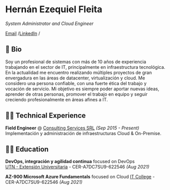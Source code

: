 # Hernán Ezequiel Fleita

_System Administrator and Cloud Engineer_

[Email](mailto:hernanfleita@gmail.com) /[LinkedIn](https://www.linkedin.com/in/hernanfleita/) /  

## 📝 Bio
Soy un profesional de sistemas con más de 10 años de experiencia trabajando en el sector de IT, principalmente en infraestructura tecnológica. En la actualidad me encuentro realizando múltiples proyectos de gran envergadura en las áreas de datacenter, virtualización y cloud. Me considero una persona confiable, con una fuerte ética del trabajo y vocación de servicio. Mi objetivo es siempre poder aportar nuevas ideas, aprender de otras personas, promover el trabajo en equipo y seguir creciendo profesionalmente en áreas afines a IT.
## 👨‍💻 Technical Experience

**Field Engineer** @ [Consulting Services SRL](https://cservices.com.ar/) _(Sep 2015 - Present)_
Implementación y administración de infraestructuras Cloud & On-Premise.

## 👨‍🎓 Education

**DevOps, integración y agilidad continua** focused on DevOps<br>
[UTN - Extensión Universitaria](https://sigead.online/alumnos/validar_certificado) - CER-A7DC7SU9-622546 _(Aug 2021)_

**AZ-900 Microsoft Azure Fundamentals** focused on Cloud
[IT College](https://www.dropbox.com/s/t1y3w3h2ukdv4c9/AZ-900%20Microsoft%20Azure%20Fundamentals.pdf?dl=0) - CER-A7DC7SU9-622546 _(Aug 2021)_



